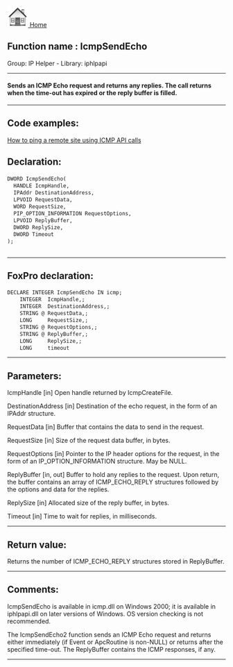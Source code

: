 [<img src="../../images/home.png"> Home ](https://github.com/VFPX/Win32API)  

## Function name : IcmpSendEcho
Group: IP Helper - Library: iphlpapi    
***  


#### Sends an ICMP Echo request and returns any replies. The call returns when the time-out has expired or the reply buffer is filled.
***  


## Code examples:
[How to ping a remote site using ICMP API calls](../../samples/sample_486.md)  

## Declaration:
```foxpro  
DWORD IcmpSendEcho(
  HANDLE IcmpHandle,
  IPAddr DestinationAddress,
  LPVOID RequestData,
  WORD RequestSize,
  PIP_OPTION_INFORMATION RequestOptions,
  LPVOID ReplyBuffer,
  DWORD ReplySize,
  DWORD Timeout
);
  
```  
***  


## FoxPro declaration:
```foxpro  
DECLARE INTEGER IcmpSendEcho IN icmp;
	INTEGER  IcmpHandle,;
	INTEGER  DestinationAddress,;
	STRING @ RequestData,;
	LONG     RequestSize,;
	STRING @ RequestOptions,;
	STRING @ ReplyBuffer,;
	LONG     ReplySize,;
	LONG     timeout  
```  
***  


## Parameters:
IcmpHandle 
[in] Open handle returned by IcmpCreateFile. 

DestinationAddress 
[in] Destination of the echo request, in the form of an IPAddr structure. 

RequestData 
[in] Buffer that contains the data to send in the request. 

RequestSize 
[in] Size of the request data buffer, in bytes. 

RequestOptions 
[in] Pointer to the IP header options for the request, in the form of an IP_OPTION_INFORMATION structure. May be NULL. 

ReplyBuffer 
[in, out] Buffer to hold any replies to the request. Upon return, the buffer contains an array of ICMP_ECHO_REPLY structures followed by the options and data for the replies.

ReplySize 
[in] Allocated size of the reply buffer, in bytes.

Timeout 
[in] Time to wait for replies, in milliseconds.   
***  


## Return value:
Returns the number of ICMP_ECHO_REPLY structures stored in ReplyBuffer.  
***  


## Comments:
IcmpSendEcho is available in icmp.dll on Windows 2000; it is available in iphlpapi.dll on later versions of Windows. OS version checking is not recommended.   
  
The IcmpSendEcho2 function sends an ICMP Echo request and returns either immediately (if Event or ApcRoutine is non-NULL) or returns after the specified time-out. The ReplyBuffer contains the ICMP responses, if any.  
  
***  

